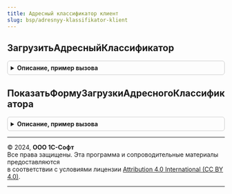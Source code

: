 ```yaml
---
title: Адресный классификатор клиент
slug: bsp/adresnyy-klassifikator-klient
---
```



## ЗагрузитьАдресныйКлассификатор
<details style="margin: 1em 0; padding: 0.5em; border: 1px solid #ccc; border-radius: 6px;">

<summary style="font-weight: bold; cursor: pointer;">Описание, пример вызова</summary>

```bsl

// Открывает форму загрузки классификатора.
//
// Параметры:
//   Параметры - ПараметрыВыполненияКоманды
//             - Структура - параметры открытия формы.
//
Процедура ЗагрузитьАдресныйКлассификатор(Параметры = Неопределено) Экспорт
```

Пример вызова
```bsl
АдресныйКлассификаторКлиент.ЗагрузитьАдресныйКлассификатор(Параметры);
```
</details>

## ПоказатьФормуЗагрузкиАдресногоКлассификатора
<details style="margin: 1em 0; padding: 0.5em; border: 1px solid #ccc; border-radius: 6px;">

<summary style="font-weight: bold; cursor: pointer;">Описание, пример вызова</summary>

```bsl

// Открывает форму загрузки адресного классификатора.
//
// Параметры:
//  ОповещениеОЗакрытие - ОписаниеОповещения - оповещение, которое вызывается при закрытии формы загрузки адресного классификатора.
//  ПараметрыФормы - Структура - параметры открытия формы:
//    * КодРегионаДляЗагрузки - Число
//                            - Массив - если указан, то регион будет отмечен для загрузки.
//  ПараметрыОткрытия   - Структура - параметры открытия формы:
//    * Владелец            - Произвольный - форма или элемент управления другой формы.
//    * Уникальность        - Произвольный - ключ, значение которого будет использоваться для поиска уже открытых форм.
//    * Окно                - ОкноКлиентскогоПриложения - окно приложения, в котором будет открыта форма.
//    * НавигационнаяСсылка - Строка - задает навигационную ссылку, возвращаемую формой.
//
Процедура ПоказатьФормуЗагрузкиАдресногоКлассификатора(ОповещениеОЗакрытие = Неопределено, ПараметрыФормы = Неопределено, ПараметрыОткрытия = Неопределено) Экспорт
```

Пример вызова
```bsl
АдресныйКлассификаторКлиент.ПоказатьФормуЗагрузкиАдресногоКлассификатора(ОповещениеОЗакрытие, ПараметрыФормы, ПараметрыОткрытия);
```
</details>

---

© 2024, **ООО 1С-Софт**  
Все права защищены. Эта программа и сопроводительные материалы предоставляются  
в соответствии с условиями лицензии [Attribution 4.0 International (CC BY 4.0)](https://creativecommons.org/licenses/by/4.0/legalcode).

---
